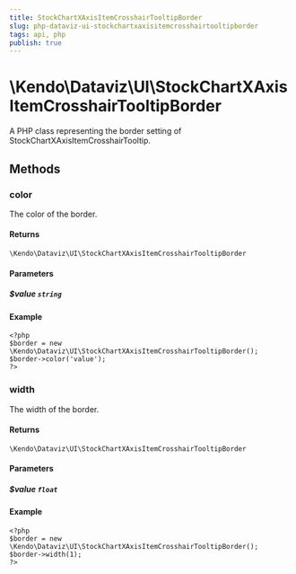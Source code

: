 ```yaml
---
title: StockChartXAxisItemCrosshairTooltipBorder
slug: php-dataviz-ui-stockchartxaxisitemcrosshairtooltipborder
tags: api, php
publish: true
---
```


# \Kendo\Dataviz\UI\StockChartXAxisItemCrosshairTooltipBorder

A PHP class representing the border setting of StockChartXAxisItemCrosshairTooltip.


## Methods

### color
The color of the border.

#### Returns
`\Kendo\Dataviz\UI\StockChartXAxisItemCrosshairTooltipBorder`

#### Parameters

##### $value `string`



#### Example 
    <?php
    $border = new \Kendo\Dataviz\UI\StockChartXAxisItemCrosshairTooltipBorder();
    $border->color('value');
    ?>

### width
The width of the border.

#### Returns
`\Kendo\Dataviz\UI\StockChartXAxisItemCrosshairTooltipBorder`

#### Parameters

##### $value `float`



#### Example 
    <?php
    $border = new \Kendo\Dataviz\UI\StockChartXAxisItemCrosshairTooltipBorder();
    $border->width(1);
    ?>

